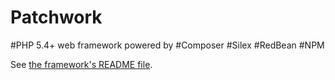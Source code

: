 # Patchwork

\#PHP 5.4+ web framework powered by #Composer #Silex #RedBean #NPM

See [the framework's README file](https://github.com/neemzy/patchwork/blob/master/README.md).
